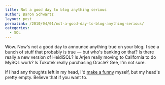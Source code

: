 ```yaml
---
title: Not a good day to blog anything serious
author: Baron Schwartz
layout: post
permalink: /2010/04/01/not-a-good-day-to-blog-anything-serious/
categories:
  - SQL
---
```

Wow. Now's not a good day to announce anything true on your blog. I see a bunch of stuff that probably is true &#8212; but who's banking on that? Is there really a new version of HeidiSQL? Is Arjen really moving to California to do MySQL work? Is Tokutek really purchasing Oracle? Gee, I'm not sure.

If I had any thoughts left in my head, I'd [make a funny][1] myself, but my head's pretty empty. Believe that if you want to.

 [1]: http://www.youtube.com/watch?v=1uwOL4rB-go

